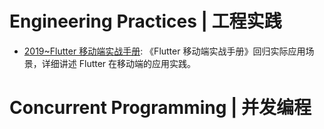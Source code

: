 # Engineering Practices | 工程实践

- [2019~Flutter 移动端实战手册](https://mp.weixin.qq.com/s/qDg7WV3tbgDC_kvv3U0ZIA): 《Flutter 移动端实战手册》回归实际应用场景，详细讲述 Flutter 在移动端的应用实践。

# Concurrent Programming | 并发编程
